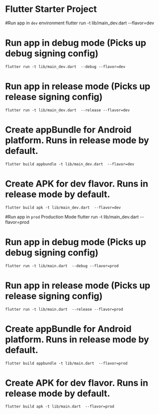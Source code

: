 # Flutter Starter Project
        
#Run app in `dev` environment
    flutter run -t lib/main_dev.dart  --flavor=dev 
# Run app in debug mode (Picks up debug signing config)
    flutter run -t lib/main_dev.dart  --debug --flavor=dev
# Run app in release mode (Picks up release signing config)
    flutter run -t lib/main_dev.dart  --release --flavor=dev 
# Create appBundle for Android platform. Runs in release mode by default.
    flutter build appbundle -t lib/main_dev.dart  --flavor=dev 
# Create APK for dev flavor. Runs in release mode by default.
    flutter build apk -t lib/main_dev.dart  --flavor=dev

#Run app in `prod` Production Mode
    flutter run -t lib/main_dev.dart  --flavor=prod 
# Run app in debug mode (Picks up debug signing config)
    flutter run -t lib/main.dart  --debug --flavor=prod
# Run app in release mode (Picks up release signing config)
    flutter run -t lib/main.dart  --release --flavor=prod 
# Create appBundle for Android platform. Runs in release mode by default.
    flutter build appbundle -t lib/main.dart  --flavor=prod 
# Create APK for dev flavor. Runs in release mode by default.
    flutter build apk -t lib/main.dart  --flavor=prod
